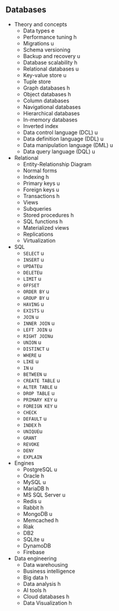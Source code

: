 ## Databases

- Theory and concepts
  - Data types e
  - Performance tuning h
  - Migrations u
  - Schema versioning
  - Backup and recovery u
  - Database scalability h
  - Relational databases u
  - Key-value store u
  - Tuple store 
  - Graph databases h
  - Object databases h
  - Column databases
  - Navigational databases
  - Hierarchical databases
  - In-memory databases
  - Inverted index
  - Data control language (DCL) u
  - Data definition language (DDL) u
  - Data manipulation language (DML) u
  - Data query language (DQL) u
- Relational
  - Entity-Relationship Diagram
  - Normal forms
  - Indexing h
  - Primary keys u
  - Foreign keys u
  - Transactions h 
  - Views
  - Subqueries
  - Stored procedures h
  - SQL functions h
  - Materialized views
  - Replications
  - Virtualization
- SQL
  - `SELECT` u
  - `INSERT` u
  - `UPDATE`u
  - `DELETE`u
  - `LIMIT` u
  - `OFFSET`
  - `ORDER BY` u
  - `GROUP BY` u
  - `HAVING` u
  - `EXISTS` u
  - `JOIN` u
  - `INNER JOIN` u
  - `LEFT JOIN` u
  - `RIGHT JOIN`u
  - `UNION` u
  - `DISTINCT` u
  - `WHERE` u
  - `LIKE` u
  - `IN` u
  - `BETWEEN` u
  - `CREATE TABLE` u
  - `ALTER TABLE` u
  - `DROP TABLE` u
  - `PRIMARY KEY` u
  - `FOREIGN KEY` u
  - `CHECK` 
  - `DEFAULT` u
  - `INDEX` h
  - `UNIQUE`u
  - `GRANT`
  - `REVOKE`
  - `DENY`
  - `EXPLAIN`
- Engines
  - PostgreSQL u
  - Oracle h
  - MySQL u
  - MariaDB h
  - MS SQL Server u
  - Redis u
  - Rabbit h
  - MongoDB u
  - Memcached h
  - Riak 
  - DB2
  - SQLite u
  - DynamoDB
  - Firebase
- Data engineering
  - Data warehousing
  - Business intelligence
  - Big data h
  - Data analysis h
  - AI tools h
  - Cloud databases h
  - Data Visualization h
